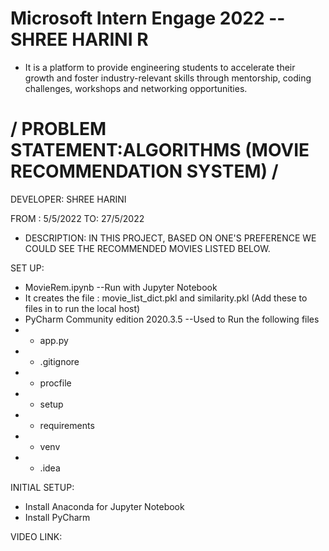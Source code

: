 # Microsoft Intern Engage 2022 -- SHREE HARINI R
* It is a platform to provide engineering students to accelerate their growth and foster industry-relevant skills through mentorship, coding challenges, workshops and networking opportunities.

# / PROBLEM STATEMENT:ALGORITHMS (MOVIE RECOMMENDATION SYSTEM) /
 DEVELOPER: SHREE HARINI       
 
 FROM : 5/5/2022 TO: 27/5/2022
* DESCRIPTION:  IN THIS PROJECT, BASED ON ONE'S PREFERENCE WE COULD SEE THE RECOMMENDED MOVIES LISTED BELOW. 

SET UP:
* MovieRem.ipynb --Run with Jupyter Notebook
* It creates the file : movie_list_dict.pkl and similarity.pkl (Add these to files in to run the local host)
* PyCharm Community edition 2020.3.5 --Used to Run the following files
* * app.py
* * .gitignore
* * procfile
* * setup
* * requirements
* * venv
* * .idea

INITIAL SETUP:
* Install Anaconda for Jupyter Notebook
* Install PyCharm

VIDEO LINK:
